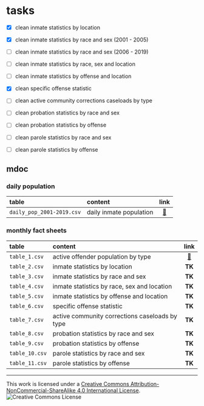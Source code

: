# tasks

- [x] clean inmate statistics by location
- [x] clean inmate statistics by race and sex (2001 - 2005)
- [ ] clean inmate statistics by race and sex (2006 - 2019)
- [ ] clean inmate statistics by race, sex and location
- [ ] clean inmate statistics by offense and location
- [x] clean specific offense statistic
- [ ] clean active community corrections caseloads by type
- [ ] clean probation statistics by race and sex
- [ ] clean probation statistics by offense
- [ ] clean parole statistics by race and sex
- [ ] clean parole statistics by offense


## mdoc

### daily population

| table | content | link |
| :---         | :---         |     :---:      |
`daily_pop_2001-2019.csv`  | daily inmate population   | [:link:](https://github.com/bfeldman89/data/blob/master/mdoc/daily_pop/daily_pop_2001-2019.csv)     |


### monthly fact sheets



| table          | content                                        | link   |
| :---           | :---                                           | :---:  |
| `table_1.csv`  | active offender population by type             | [:link:](https://github.com/bfeldman89/data/blob/master/mdoc/monthly_fact_sheets/table_1.csv)|
| `table_2.csv`  | inmate statistics by location                  | __TK__ |
| `table_3.csv`  | inmate statistics by race and sex              | __TK__ |
| `table_4.csv`  | inmate statistics by race, sex and location    | __TK__ |
| `table_5.csv`  | inmate statistics by offense and location      | __TK__ |
| `table_6.csv`  | specific offense statistic                     | __TK__ |
| `table_7.csv`  | active community corrections caseloads by type | __TK__ |
| `table_8.csv`  | probation statistics by race and sex           | __TK__ |
| `table_9.csv`  | probation statistics by offense                | __TK__ |
| `table_10.csv` | parole statistics by race and sex              | __TK__ |
| `table_11.csv` | parole statistics by offense                   | __TK__ |


___
This work is licensed under a [Creative Commons Attribution-NonCommercial-ShareAlike 4.0 International License](http://creativecommons.org/licenses/by-nc-sa/4.0/).
![Creative Commons License](https://i.creativecommons.org/l/by-nc-sa/4.0/88x31.png)
